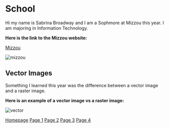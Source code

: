 # School
Hi my name is Sabrina Broadway and I am a Sophmore at Mizzou this year. I am majoring in Information Technology.

**Here is the link to the Mizzou website:**

[Mizzou](https://missouri.edu/)

![mizzou](https://user-images.githubusercontent.com/89413296/138403489-be616a6a-8a57-49c2-bc36-ad4cf3ad1968.PNG)


## Vector Images 

Something I learned this year was the difference between a vector image and a raster image.

**Here is an example of a vector image vs a raster image:**

![vector](https://user-images.githubusercontent.com/89413296/141866750-b4ae6e26-a102-476e-a649-59ac2be3a3cd.png)


[Homepage](README.md) [Page 1](page1.md) [Page 2](page2.md) [Page 3](page3.md) [Page 4](page4.md)
